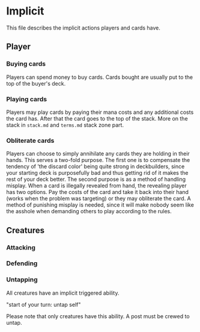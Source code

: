 # Implicit

This file describes the implicit actions players and cards have.

## Player

### Buying cards

Players can spend money to buy cards. Cards bought are usually put to the top of the buyer's deck.

### Playing cards

Players may play cards by paying their mana costs and any additional costs the card has. After that the card goes to the top of the stack. More on the stack in `stack.md` and `terms.md` stack zone part.

### Obliterate cards

Players can choose to simply annihilate any cards they are holding in their hands. This serves a two-fold purpose. The first one is to compensate the tendency of 'the discard color' being quite strong in deckbuilders, since your starting deck is purposefully bad and thus getting rid of it makes the rest of your deck better. The second purpose is as a method of handling misplay. When a card is illegally revealed from hand, the revealing player has two options. Pay the costs of the card and take it back into their hand (works when the problem was targeting) or they may obliterate the card. A method of punishing misplay is needed, since it will make nobody seem like the asshole when demanding others to play according to the rules.

## Creatures

### Attacking

### Defending

### Untapping

All creatures have an implicit triggered ability.

"start of your turn: untap self" 

Please note that only creatures have this ability. A post must be crewed to untap.



